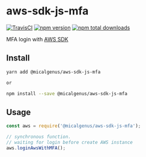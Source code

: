 # aws-sdk-js-mfa

[![TravisCI](https://travis-ci.org/micalgenus/aws-sdk-js-mfa.svg?branch=master)](https://travis-ci.org/micalgenus/aws-sdk-js-mfa)
[![npm version](https://img.shields.io/npm/v/@micalgenus/aws-sdk-js-mfa.svg)](https://www.npmjs.com/package/@micalgenus/aws-sdk-js-mfa)
[![npm total downloads](https://img.shields.io/npm/dt/@micalgenus/aws-sdk-js-mfa.svg?style=flat)](https://www.npmjs.com/package/@micalgenus/aws-sdk-js-mfa)

MFA login with [AWS SDK](https://github.com/aws/aws-sdk-js)

## Install

```sh
yarn add @micalgenus/aws-sdk-js-mfa

or

npm install --save @micalgenus/aws-sdk-js-mfa
```

## Usage

```javascript
const aws = require('@micalgenus/aws-sdk-js-mfa');

// synchronous function.
// waiting for login before create AWS instance
aws.loginAwsWithMFA();
```
